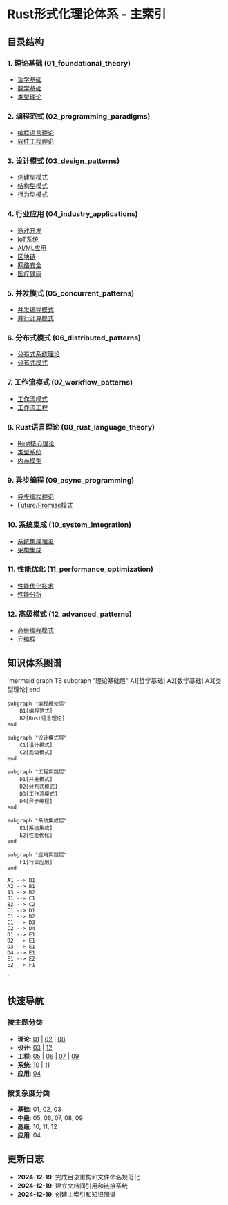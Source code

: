 ﻿# Rust形式化理论体系 - 主索引

## 目录结构

### 1. 理论基础 (01_foundational_theory)
- [哲学基础](./01_foundational_theory/00_readme.md)
- [数学基础](./01_foundational_theory/00_readme.md)
- [类型理论](./01_foundational_theory/00_readme.md)

### 2. 编程范式 (02_programming_paradigms)
- [编程语言理论](./02_programming_paradigms/00_readme.md)
- [软件工程理论](./02_programming_paradigms/00_readme.md)

### 3. 设计模式 (03_design_patterns)
- [创建型模式](./03_design_patterns/00_readme.md)
- [结构型模式](./03_design_patterns/00_readme.md)
- [行为型模式](./03_design_patterns/00_readme.md)

### 4. 行业应用 (04_industry_applications)
- [游戏开发](./04_industry_applications/00_readme.md)
- [IoT系统](./04_industry_applications/00_readme.md)
- [AI/ML应用](./04_industry_applications/00_readme.md)
- [区块链](./04_industry_applications/00_readme.md)
- [网络安全](./04_industry_applications/00_readme.md)
- [医疗健康](./04_industry_applications/00_readme.md)

### 5. 并发模式 (05_concurrent_patterns)
- [并发编程模式](./05_concurrent_patterns/00_readme.md)
- [并行计算模式](./05_concurrent_patterns/00_readme.md)

### 6. 分布式模式 (06_distributed_patterns)
- [分布式系统理论](./06_distributed_patterns/00_readme.md)
- [分布式模式](./06_distributed_patterns/00_readme.md)

### 7. 工作流模式 (07_workflow_patterns)
- [工作流模式](./07_workflow_patterns/00_readme.md)
- [工作流工程](./07_workflow_patterns/00_readme.md)

### 8. Rust语言理论 (08_rust_language_theory)
- [Rust核心理论](./08_rust_language_theory/00_readme.md)
- [类型系统](./08_rust_language_theory/00_readme.md)
- [内存模型](./08_rust_language_theory/00_readme.md)

### 9. 异步编程 (09_async_programming)
- [异步编程理论](./09_async_programming/00_readme.md)
- [Future/Promise模式](./09_async_programming/00_readme.md)

### 10. 系统集成 (10_system_integration)
- [系统集成理论](./10_system_integration/00_readme.md)
- [架构集成](./10_system_integration/00_readme.md)

### 11. 性能优化 (11_performance_optimization)
- [性能优化技术](./11_performance_optimization/00_readme.md)
- [性能分析](./11_performance_optimization/00_readme.md)

### 12. 高级模式 (12_advanced_patterns)
- [高级编程模式](./12_advanced_patterns/00_readme.md)
- [元编程](./12_advanced_patterns/00_readme.md)

## 知识体系图谱

`mermaid
graph TB
    subgraph "理论基础层"
        A1[哲学基础]
        A2[数学基础]
        A3[类型理论]
    end
    
    subgraph "编程理论层"
        B1[编程范式]
        B2[Rust语言理论]
    end
    
    subgraph "设计模式层"
        C1[设计模式]
        C2[高级模式]
    end
    
    subgraph "工程实践层"
        D1[并发模式]
        D2[分布式模式]
        D3[工作流模式]
        D4[异步编程]
    end
    
    subgraph "系统集成层"
        E1[系统集成]
        E2[性能优化]
    end
    
    subgraph "应用实践层"
        F1[行业应用]
    end
    
    A1 --> B1
    A2 --> B1
    A3 --> B2
    B1 --> C1
    B2 --> C2
    C1 --> D1
    C1 --> D2
    C1 --> D3
    C2 --> D4
    D1 --> E1
    D2 --> E1
    D3 --> E1
    D4 --> E1
    E1 --> E2
    E2 --> F1
`

## 快速导航

### 按主题分类
- **理论**: [01](./01_foundational_theory/00_readme.md) | [02](./02_programming_paradigms/00_readme.md) | [08](./08_rust_language_theory/00_readme.md)
- **设计**: [03](./03_design_patterns/00_readme.md) | [12](./12_advanced_patterns/00_readme.md)
- **工程**: [05](./05_concurrent_patterns/00_readme.md) | [06](./06_distributed_patterns/00_readme.md) | [07](./07_workflow_patterns/00_readme.md) | [09](./09_async_programming/00_readme.md)
- **系统**: [10](./10_system_integration/00_readme.md) | [11](./11_performance_optimization/00_readme.md)
- **应用**: [04](./04_industry_applications/00_readme.md)

### 按复杂度分类
- **基础**: 01, 02, 03
- **中级**: 05, 06, 07, 08, 09
- **高级**: 10, 11, 12
- **应用**: 04

## 更新日志

- **2024-12-19**: 完成目录重构和文件命名规范化
- **2024-12-19**: 建立文档间引用和链接系统
- **2024-12-19**: 创建主索引和知识图谱

